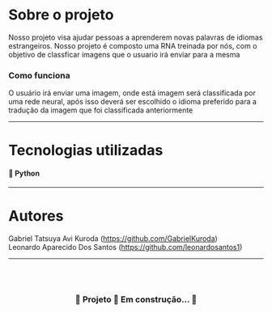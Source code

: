 # Sobre o projeto
Nosso projeto visa ajudar pessoas a aprenderem novas palavras de idiomas estrangeiros. Nosso projeto é composto uma RNA treinada por nós, com o objetivo de               classficar imagens que o usuario irá enviar para a mesma
### Como funciona      
 O usuário irá enviar uma imagem, onde está imagem será classificada por uma rede neural, após isso deverá ser escolhido o idioma preferido para a tradução da imagem que foi classificada anteriormente
<hr>  
      
# Tecnologias utilizadas 
#### :snake: Python
<hr>  
         
# Autores
Gabriel Tatsuya Avi Kuroda (https://github.com/GabrielKuroda) <br>
Leonardo Aparecido Dos Santos (https://github.com/leonardosantos1)
<hr>  
	 
<br>
<br>
<h3 align="center"> 
	🚧  Projeto 🚀 Em construção...  🚧
</h3>
